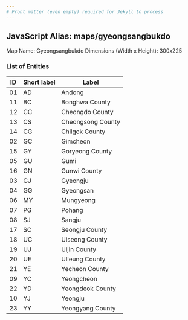 ```yaml
---
# Front matter (even empty) required for Jekyll to process
---
```


## JavaScript Alias: maps/gyeongsangbukdo

Map Name: Gyeongsangbukdo
Dimensions (Width x Height): 300x225





### List of Entities

ID | Short label | Label
---|---|---|
01|AD|Andong
11|BC|Bonghwa County
12|CC|Cheongdo County
13|CS|Cheongsong County
14|CG|Chilgok County
02|GC|Gimcheon
15|GY|Goryeong County
05|GU|Gumi
16|GN|Gunwi County
03|GJ|Gyeongju
04|GG|Gyeongsan
06|MY|Mungyeong
07|PG|Pohang
08|SJ|Sangju
17|SC|Seongju County
18|UC|Uiseong County
19|UJ|Uljin County
20|UE|Ulleung County
21|YE|Yecheon County
09|YC|Yeongcheon
22|YD|Yeongdeok County
10|YJ|Yeongju
23|YY|Yeongyang County

